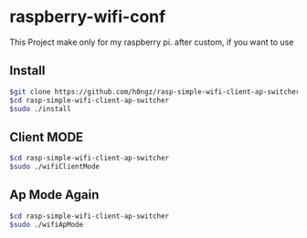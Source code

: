 # raspberry-wifi-conf
This Project make only for my raspberry pi. after custom, if you want to use  

## Install

```sh
$git clone https://github.com/h0ngz/rasp-simple-wifi-client-ap-switcher.git
$cd rasp-simple-wifi-client-ap-switcher
$sudo ./install
```


## Client MODE
```sh
$cd rasp-simple-wifi-client-ap-switcher 
$sudo ./wifiClientMode
```


## Ap Mode Again
```sh
$cd rasp-simple-wifi-client-ap-switcher 
$sudo ./wifiApMode
```
